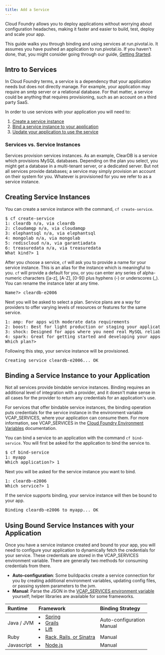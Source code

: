 ```yaml
---
title: Add a Service
---
```


Cloud Foundry allows you to deploy applications without worrying about configuration headaches, making it faster and easier to build, test, deploy and scale your app.

This guide walks you through binding and using services at run.pivotal.io. It assumes you have pushed an application to run.pivotal.io. If you haven't done, that, you might consider going through our guide, [Getting Started](index.html).

## <a id='intro'></a>Intro to Services ##

In Cloud Foundry terms, a service is a dependency that your application needs but does not directly manage. For example, your application may require an smtp server or a relational database. For that matter, a service could be anything that requires provisioning, such as an account on a third party SaaS.

In order to use services with your application you will need to:

1. [Create a service instance](#create)
1. [Bind a service instance to your application](#binding)
1. [Update your application to use the service](#using)

### Services vs. Service Instances
Services provision services instances. As an example, ClearDB is a service which provisions MySQL databases. Depending on the plan you select, you might get a database in a multi-tenant server, or a dedicated server. But not all services provide databases; a service may simply provision an account on their system for you. Whatever is provisioned for you we refer to as a service instance.

## <a id='create'></a>Creating Service Instances ##

You can create a service instance with the command, `cf create-service`.

<pre class="terminal">
$ cf create-service
1: cleardb n/a, via cleardb
2: cloudamqp n/a, via cloudamqp
3: elephantsql n/a, via elephantsql
4: mongolab n/a, via mongolab
5: rediscloud n/a, via garantiadata
6: treasuredata n/a, via treasuredata
What kind?> 1
</pre>

After you choose a service, `cf` will ask you to provide a name for your service instance. This is an alias for the instance which is meaningful to you. `cf` will provide a default for you, or you can enter any series of alpha-numeric characters ([a-z], [A-Z], [0-9]) plus hyphens (-) or underscores (_). You can rename the instance later at any time.

<pre class="terminal">
Name?> cleardb-e2006
</pre>

Next you will be asked to select a plan. Service plans are a way for providers to offer varying levels of resources or features for the same service.

<pre class="terminal">
1: amp: For apps with moderate data requirements
2: boost: Best for light production or staging your applications
3: shock: Designed for apps where you need real MySQL reliability, power and throughput.
4: spark: Great for getting started and developing your apps.
Which plan?>
</pre>

Following this step, your service instance will be provisioned.

<pre class="terminal">
Creating service cleardb-e2006... OK
</pre>

## <a id='binding'></a>Binding a Service Instance to your Application ##

Not all services provide bindable service instances. Binding requires an additional level of integration with a provider, and it doesn't make sense in all cases for the provider to return any credentials for an application's use.

For services that offer bindable service instances, the binding operation puts credentials for the service instance in the environment variable VCAP_SERVICES, where your application can consume them. For more information, see VCAP_SERVICES in the [Cloud Foundry Environment Variables](/devguide/deploy-apps/environment-variable.html) documentation.

You can bind a service to an application with the command `cf bind-service`. You will first be asked for the application to bind the service to.

<pre class="terminal">
$ cf bind-service
1: myapp
Which application?> 1
</pre>

Next you will be asked for the service instance you want to bind.

<pre class="terminal">
1: cleardb-e2006
Which service?> 1
</pre>

If the service supports binding, your service instance will then be bound to your app.

<pre class="terminal">
Binding cleardb-e2006 to myapp... OK
</pre>

## <a id='using'></a>Using Bound Service Instances with your Application ##

Once you have a service instance created and bound to your app, you will need to configure your application to dynamically fetch the credentials for your service. These credentials are stored in the VCAP_SERVICES environment variable. There are generally two methods for consuming credentials from there.

* **Auto-configuration**: Some buildpacks create a service connection for you by creating additional environment variables, updating config files, or passing system parameters to the jvm.
* **Manual**: Parse the JSON in the [VCAP_SERVICES environment variable](/devguide/deploy-apps/environment-variable.html) yourself; helper libraries are available for some frameworks.

| Runtime               | Framework                   | Binding Strategy         |
| :-------------        |:-------------               |:-------------            |
| Java / JVM        | <li>[Spring](/devguide/services/spring-service-bindings.html) <li>[Grails](/devguide/services/grails-service-bindings.html) <li>[Lift](/devguide/services/lift-service-bindings.html) | Auto-configuration<br/>Manual |
| Ruby            | <li>[Rack, Rails, or Sinatra](/devguide/services/ruby-service-bindings.html) |  Manual |
| Javascript          | <li>[Node.js](/devguide/services/node-service-bindings.html) | Manual |
